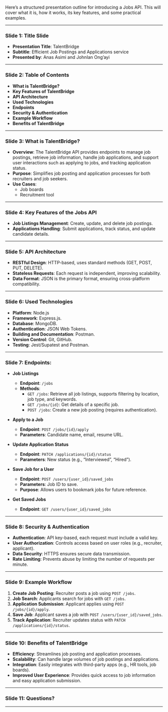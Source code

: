 Here’s a structured presentation outline for introducing a Jobs API. This will cover what it is, how it works, its key features, and some practical examples.

---

### Slide 1: **Title Slide**

-   **Presentation Title**: TalentBridge
-   **Subtitle**: Efficient Job Postings and Applications service
-   **Presented by**: Anas Asimi and JohnIan Ong’ayi

---

### Slide 2: **Table of Contents**

-   **What is TalentBridge?**
-   **Key Features of TalentBridge**
-   **API Architecture**
-   **Used Technologies**
-   **Endpoints**
-   **Security & Authentication**
-   **Example Workflow**
-   **Benefits of TalentBridge**

---

### Slide 3: **What is TalentBridge?**

-   **Overview**: The TalentBridge API provides endpoints to manage job postings, retrieve job information, handle job applications, and support user interactions such as applying to jobs, and tracking application status.
-   **Purpose**: Simplifies job posting and application processes for both recruiters and job seekers.
-   **Use Cases**:
    -   Job boards
    -   Recruitment tool

---

### Slide 4: **Key Features of the Jobs API**

-   **Job Listings Management**: Create, update, and delete job postings.
-   **Applications Handling**: Submit applications, track status, and update candidate details.

---

### Slide 5: **API Architecture**

-   **RESTful Design**: HTTP-based, uses standard methods (GET, POST, PUT, DELETE).
-   **Stateless Requests**: Each request is independent, improving scalability.
-   **Data Format**: JSON is the primary format, ensuring cross-platform compatibility.

---

### Slide 6: **Used Technologies**

-   **Platform**: Node.js
-   **Framework**: Express.js.
-   **Database**: MongoDB.
-   **Authentication**: JSON Web Tokens.
-   **Building and Documentation**: Postman.
-   **Version Control**: Git, GitHub.
-   **Testing**: Jest/Supatest and Postman.

---

### Slide 7: **Endpoints**:

-   **Job Listings**

    -   **Endpoint**: `/jobs`
    -   **Methods**:
        -   `GET /jobs`: Retrieve all job listings, supports filtering by location, job type, and keywords.
        -   `GET /jobs/{id}`: Get details of a specific job.
        -   `POST /jobs`: Create a new job posting (requires authentication).

-   **Apply to a Job**

    -   **Endpoint**: `POST /jobs/{id}/apply`
    -   **Parameters**: Candidate name, email, resume URL.

-   **Update Application Status**

    -   **Endpoint**: `PATCH /applications/{id}/status`
    -   **Parameters**: New status (e.g., “Interviewed”, “Hired”).

-   **Save Job for a User**

    -   **Endpoint**: `POST /users/{user_id}/saved_jobs`
    -   **Parameters**: Job ID to save.
    -   **Purpose**: Allows users to bookmark jobs for future reference.

-   **Get Saved Jobs**

    -   **Endpoint**: `GET /users/{user_id}/saved_jobs`

---

### Slide 8: **Security & Authentication**

-   **Authentication**: API key-based, each request must include a valid key.
-   **User Authorization**: Controls access based on user roles (e.g., recruiter, applicant).
-   **Data Security**: HTTPS ensures secure data transmission.
-   **Rate Limiting**: Prevents abuse by limiting the number of requests per minute.

---

### Slide 9: **Example Workflow**

1. **Create Job Posting**: Recruiter posts a job using `POST /jobs`.
2. **Job Search**: Applicants search for jobs with `GET /jobs`.
3. **Application Submission**: Applicant applies using `POST /jobs/{id}/apply`.
4. **Save Job**: Applicant saves a job with `POST /users/{user_id}/saved_jobs`.
5. **Track Application**: Recruiter updates status with `PATCH /applications/{id}/status`.

---

### Slide 10: **Benefits of TalentBridge**

-   **Efficiency**: Streamlines job posting and application processes.
-   **Scalability**: Can handle large volumes of job postings and applications.
-   **Integration**: Easily integrates with third-party apps (e.g., HR tools, job boards).
-   **Improved User Experience**: Provides quick access to job information and easy application submission.

---

### Slide 11: **Questions?**

---

